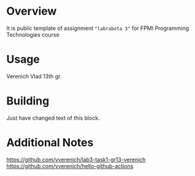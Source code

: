 # Overview

It is public template of assignment `"labrabota 3"` for FPMI Programming Technologies course

# Usage

Verenich Vlad 13th gr.

# Building

Just have changed text of this block.

# Additional Notes

https://github.com/vverenich/lab3-task1-gr13-verenich
https://github.com/vverenich/hello-github-actions

